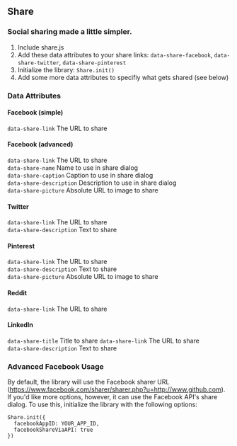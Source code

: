 ## Share ##
### Social sharing made a little simpler. ###

1. Include share.js
2. Add these data attributes to your share links: `data-share-facebook`, `data-share-twitter`, `data-share-pinterest`
3. Initialize the library: `Share.init()`
4. Add some more data attributes to specifiy what gets shared (see below)

### Data Attributes ###

#### Facebook (simple) ####
`data-share-link` The URL to share  

#### Facebook (advanced) ####
`data-share-link` The URL to share  
`data-share-name` Name to use in share dialog  
`data-share-caption` Caption to use in share dialog   
`data-share-description` Description to use in share dialog   
`data-share-picture` Absolute URL to image to share

#### Twitter ####
`data-share-link` The URL to share  
`data-share-description` Text to share 

#### Pinterest ####
`data-share-link` The URL to share  
`data-share-description` Text to share  
`data-share-picture` Absolute URL to image to share  

#### Reddit ####
`data-share-link` The URL to share  

#### LinkedIn ####
`data-share-title` Title to share 
`data-share-link` The URL to share  
`data-share-description` Text to share 


### Advanced Facebook Usage ###

By default, the library will use the Facebook sharer URL (https://www.facebook.com/sharer/sharer.php?u=http://www.github.com). If you'd like more options, however, it can use the Facebook API's share dialog. To use this, initialize the library with the following options:

```
Share.init({
  facebookAppID: YOUR_APP_ID, 
  facebookShareViaAPI: true
})
```